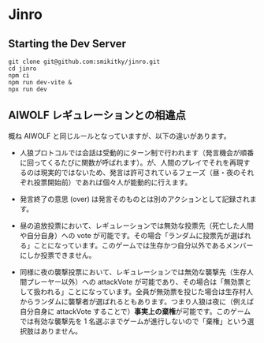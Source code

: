 # Jinro

## Starting the Dev Server

```
git clone git@github.com:smikitky/jinro.git
cd jinro
npm ci
npm run dev-vite &
npx run dev
```

## AIWOLF レギュレーションとの相違点

概ね AIWOLF と同じルールとなっていますが、以下の違いがあります。

- 人狼プロトコルでは会話は受動的にターン制で行われます（発言機会が順番に回ってくるたびに関数が呼ばれます）。が、人間のプレイでそれを再現するのは現実的ではないため、発言は許可されているフェーズ（昼・夜のそれぞれ投票開始前）であれば個々人が能動的に行えます。

- 発言終了の意思 (over) は発言そのものとは別のアクションとして記録されます。

- 昼の追放投票において、レギュレーションでは無効な投票先（死亡した人間や自分自身）への vote が可能です。その場合「ランダムに投票先が選ばれる」ことになっています。このゲームでは生存かつ自分以外であるメンバーにしか投票できません。

- 同様に夜の襲撃投票において、レギュレーションでは無効な襲撃先（生存人間プレーヤー以外）への attackVote が可能であり、その場合は「無効票として扱われる」ことになっています。全員が無効票を投じた場合は生存村人からランダムに襲撃者が選ばれるともあります。つまり人狼は夜に（例えば自分自身に attackVote することで）**事実上の棄権**が可能です。このゲームでは有効な襲撃先を 1 名選ぶまでゲームが進行しないので「棄権」という選択肢はありません。
